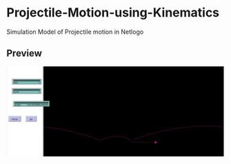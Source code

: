 # Projectile-Motion-using-Kinematics
Simulation Model of Projectile motion in Netlogo

## Preview
![alt text](https://github.com/Voidle/Projectile-Motion-using-Kinematics/blob/master/projKine.png)


